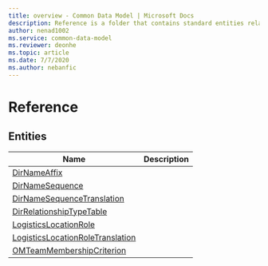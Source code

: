 ```yaml
---
title: overview - Common Data Model | Microsoft Docs
description: Reference is a folder that contains standard entities related to the Common Data Model.
author: nenad1002
ms.service: common-data-model
ms.reviewer: deonhe
ms.topic: article
ms.date: 7/7/2020
ms.author: nebanfic
---
```


# Reference


## Entities

|Name|Description|
|---|---|
|[DirNameAffix](DirNameAffix.md)||
|[DirNameSequence](DirNameSequence.md)||
|[DirNameSequenceTranslation](DirNameSequenceTranslation.md)||
|[DirRelationshipTypeTable](DirRelationshipTypeTable.md)||
|[LogisticsLocationRole](LogisticsLocationRole.md)||
|[LogisticsLocationRoleTranslation](LogisticsLocationRoleTranslation.md)||
|[OMTeamMembershipCriterion](OMTeamMembershipCriterion.md)||
